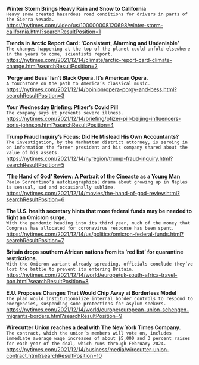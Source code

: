 **Winter Storm Brings Heavy Rain and Snow to California**\
`Heavy snow created hazardous road conditions for drivers in parts of the Sierra Nevada.`\
https://nytimes.com/video/us/100000008120698/winter-storm-california.html?searchResultPosition=1

**Trends in Arctic Report Card: ‘Consistent, Alarming and Undeniable’**\
`The changes happening at the top of the planet could unfold elsewhere in the years to come, scientists report.`\
https://nytimes.com/2021/12/14/climate/arctic-report-card-climate-change.html?searchResultPosition=2

**‘Porgy and Bess’ Isn’t Black Opera. It’s American Opera.**\
`A touchstone on the path to America’s classical music.`\
https://nytimes.com/2021/12/14/opinion/opera-porgy-and-bess.html?searchResultPosition=3

**Your Wednesday Briefing: Pfizer’s Covid Pill**\
`The company says it prevents severe illness.`\
https://nytimes.com/2021/12/14/briefing/pfizer-pill-beijing-influencers-boris-johnson.html?searchResultPosition=4

**Trump Fraud Inquiry’s Focus: Did He Mislead His Own Accountants?**\
`The investigation, by the Manhattan district attorney, is zeroing in on information the former president and his company shared about the value of his assets.`\
https://nytimes.com/2021/12/14/nyregion/trump-fraud-inquiry.html?searchResultPosition=5

**‘The Hand of God’ Review: A Portrait of the Cineaste as a Young Man**\
`Paolo Sorrentino’s autobiographical drama about growing up in Naples is sensual, sad and occasionally sublime.`\
https://nytimes.com/2021/12/14/movies/the-hand-of-god-review.html?searchResultPosition=6

**The U.S. health secretary hints that more federal funds may be needed to fight an Omicron surge.**\
`With the pandemic heading into its third year, much of the money that Congress has allocated for coronavirus response has been spent.`\
https://nytimes.com/2021/12/14/us/politics/omicron-federal-funds.html?searchResultPosition=7

**Britain drops southern African nations from its ‘red list’ for quarantine restrictions.**\
`With the Omicron variant already spreading, officials conclude they’ve lost the battle to prevent its entering Britain.`\
https://nytimes.com/2021/12/14/world/europe/uk-south-africa-travel-ban.html?searchResultPosition=8

**E.U. Proposes Changes That Would Chip Away at Borderless Model**\
`The plan would institutionalize internal border controls to respond to emergencies, suspending some protections for asylum seekers.`\
https://nytimes.com/2021/12/14/world/europe/european-union-schengen-migrants-borders.html?searchResultPosition=9

**Wirecutter Union reaches a deal with The New York Times Company.**\
`The contract, which the union’s members will vote on, includes immediate average wage increases of about $5,000 and 3 percent raises for each year of the deal, which runs through February 2024.`\
https://nytimes.com/2021/12/14/business/media/wirecutter-union-contract.html?searchResultPosition=10

